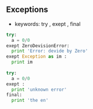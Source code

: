 Exceptions
----
- keywords: try , exept , final


```python
try:
  a = 0/0
exept ZeroDevisionError:
  print 'Error: devide by Zero'
exept Exception as im :
  print im
  
try:
  a = 0/0
exept :
  print 'unknown error'
final:
  print 'the en'
```
